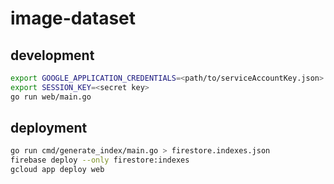 # image-dataset

## development

```sh
export GOOGLE_APPLICATION_CREDENTIALS=<path/to/serviceAccountKey.json>
export SESSION_KEY=<secret key>
go run web/main.go
```


## deployment

```sh
go run cmd/generate_index/main.go > firestore.indexes.json
firebase deploy --only firestore:indexes
gcloud app deploy web
```
